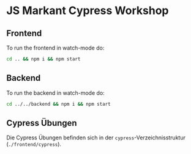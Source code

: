 # JS Markant Cypress Workshop

## Frontend

To run the frontend in watch-mode do:
```bash
cd .. && npm i && npm start
```

## Backend

To run the backend in watch-mode do:
```bash
cd ../../backend && npm i && npm start
```

## Cypress Übungen

Die Cypress Übungen befinden sich in der `cypress`-Verzeichnisstruktur (`./frontend/cypress`).
